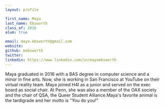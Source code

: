 ```yaml
---
layout: profile

first_name: Maya
last_name: Ebsworth
class_of: 2016
alum: true

email: maya.ebsworth@gmail.com
website:
github: mebsworth
twitter: 
linkedin: https://www.linkedin.com/in/mayaebsworth
---
```


Maya graduated in 2016 with a BAS degree in computer science and a minor in fine arts. Now, she is working in San Francisco at YouTube on their virtual reality team. Maya joined H4I as a junior and served on the exec board as social chair. At Penn, she was also a member of the OAX society and the chair of QSA, the Queer Student Alliance.Maya's favorite animal is the tardigrade and her motto is "You do you!"